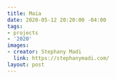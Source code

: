 ```yaml
---
title: Maia
date: 2020-05-12 20:20:00 -04:00
tags:
- projects
- '2020'
images:
- creator: Stephany Madi
  link: https://stephanymadi.com/
layout: post
---
```


